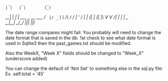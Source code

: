      _     _          _           
    | |   | |        (_)          
  __| | __| |_      ___ _ __  ___ 
 / _` |/ _` \ \ /\ / / | '_ \/ __|
| (_| | (_| |\ V  V /| | | | \__ \
 \__,_|\__,_| \_/\_/ |_|_| |_|___/
                                  
                                  

The date range compares might fail:
You probably will need to change the date format that 
is saved in the db.
1st check to see what date format is used in Sqlite3
then the past_games.txt should be modified. 

Also the WeekX, "Week X" fields should be changed to "Week_X" (underscore added)

You can change the default of 'Not Set' to something else in the sql.py file:
Ex. self.total = '45'


